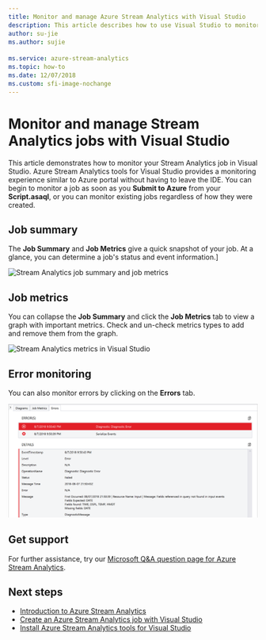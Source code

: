 ```yaml
---
title: Monitor and manage Azure Stream Analytics with Visual Studio
description: This article describes how to use Visual Studio to monitor and manage Azure Stream Analytics jobs.
author: su-jie
ms.author: sujie

ms.service: azure-stream-analytics
ms.topic: how-to
ms.date: 12/07/2018
ms.custom: sfi-image-nochange
---
```


# Monitor and manage Stream Analytics jobs with Visual Studio

This article demonstrates how to monitor your Stream Analytics job in Visual Studio. Azure Stream Analytics tools for Visual Studio provides a monitoring experience similar to Azure portal without having to leave the IDE. You can begin to monitor a job as soon as you **Submit to Azure** from your **Script.asaql**, or you can monitor existing jobs regardless of how they were created. 

## Job summary

The **Job Summary** and **Job Metrics** give a quick snapshot of your job. At a glance, you can determine a job's status and event information.]

<img src="./media/stream-analytics-monitor-jobs-use-vs/stream-analytics-job-summary-metrics.png" alt="Stream Analytics job summary and job metrics" width="300px"/> 


## Job metrics

You can collapse the **Job Summary** and click the **Job Metrics** tab to view a graph with important metrics. Check and un-check metrics types to add and remove them from the graph.

![Stream Analytics metrics in Visual Studio](./media/stream-analytics-monitor-jobs-use-vs/stream-analytics-vs-metrics.png)


## Error monitoring

You can also monitor errors by clicking on the **Errors** tab.

![Stream Analytics errors in Visual Studio](./media/stream-analytics-monitor-jobs-use-vs/stream-analytics-vs-errors.png)


## Get support
For further assistance, try our [Microsoft Q&A question page for Azure Stream Analytics](/answers/tags/179/azure-stream-analytics). 

## Next steps
* [Introduction to Azure Stream Analytics](stream-analytics-introduction.md)
* [Create an Azure Stream Analytics job with Visual Studio](stream-analytics-quick-create-vs.md)
* [Install Azure Stream Analytics tools for Visual Studio](stream-analytics-tools-for-visual-studio-install.md)
